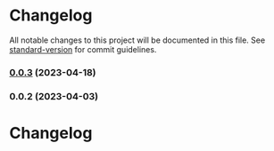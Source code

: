 # Changelog

All notable changes to this project will be documented in this file. See [standard-version](https://github.com/conventional-changelog/standard-version) for commit guidelines.

### [0.0.3](https://github.com/SethEden/hay-CAF/compare/v0.0.2...v0.0.3) (2023-04-18)

### 0.0.2 (2023-04-03)

# Changelog